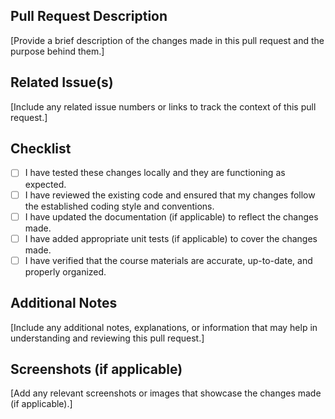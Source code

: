 ## Pull Request Description

[Provide a brief description of the changes made in this pull request and the purpose behind them.]

## Related Issue(s)

[Include any related issue numbers or links to track the context of this pull request.]

## Checklist

- [ ] I have tested these changes locally and they are functioning as expected.
- [ ] I have reviewed the existing code and ensured that my changes follow the established coding style and conventions.
- [ ] I have updated the documentation (if applicable) to reflect the changes made.
- [ ] I have added appropriate unit tests (if applicable) to cover the changes made.
- [ ] I have verified that the course materials are accurate, up-to-date, and properly organized.

## Additional Notes

[Include any additional notes, explanations, or information that may help in understanding and reviewing this pull request.]

## Screenshots (if applicable)

[Add any relevant screenshots or images that showcase the changes made (if applicable).]

